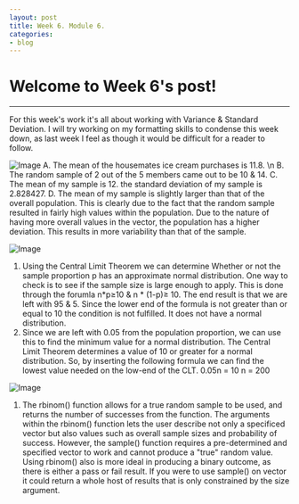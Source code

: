 ```yaml
---
layout: post
title: Week 6. Module 6.
categories:
- blog
---
```


# Welcome to Week 6's post!

---
For this week's work it's all about working with Variance & Standard Deviation.
I will try working on my formatting skills to condense this week down, as last week I feel as though it would be difficult for a reader to follow.

![Image](https://raw.githubusercontent.com/ScottAustinYoung/scottaustinyoung.github.io/refs/heads/master/assets/module6/questionA.png)
A. The mean of the housemates ice cream purchases is 11.8. \n
B. The random sample of 2 out of the 5 members came out to be 10 & 14.
C. The mean of my sample is 12. the standard deviation of my sample is 2.828427.
D. The mean of my sample is slightly larger than that of the overall population. This is clearly due to the fact that the random sample resulted in fairly high values within the population.
   Due to the nature of having more overall values in the vector, the population has a higher deviation. This results in more variability than that of the sample.

![Image](https://raw.githubusercontent.com/ScottAustinYoung/scottaustinyoung.github.io/refs/heads/master/assets/module6/questionB.png)
1. Using the Central Limit Theorem we can determine Whether or not the sample proportion p has an approximate normal distribution.
   One way to check is to see if the sample size is large enough to apply. This is done through the forumla n*p≥10 & n * (1-p)≥ 10.
   The end result is that we are left with 95 & 5. Since the lower end of the formula is not greater than or equal to 10 the condition is not fulfilled. It does not have a normal distribution.
2. Since we are left with 0.05 from the population proportion, we can use this to find the minimum value for a normal distribution. The Central Limit Theorem determines a value of 10 or greater for a normal distribution.
   So, by inserting the following formula we can find the lowest value needed on the low-end of the CLT.
   0.05n = 10
   n = 200

![Image](https://raw.githubusercontent.com/ScottAustinYoung/scottaustinyoung.github.io/refs/heads/master/assets/module6/questionC.png)
1. The rbinom() function allows for a true random sample to be used, and returns the number of successes from the function. The arguments within the rbinom() function lets the user describe not only a specificed vector but also values such as overall sample sizes and probability of success. However, the sample() function requires a pre-determined and specified vector to work and cannot produce a "true" random value. Using rbinom() also is more ideal in producing a binary outcome, as there is either a pass or fail result. If you were to use sample() on vector it could return a whole host of results that is only constrained by the size argument.
